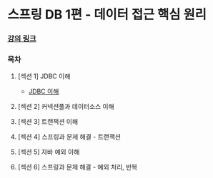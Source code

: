 # 스프링 DB 1편 - 데이터 접근 핵심 원리

### [강의 링크](https://www.inflearn.com/course/%EC%8A%A4%ED%94%84%EB%A7%81-db-1/dashboard)

### 목차
1. [섹션 1] JDBC 이해
    - [JDBC 이해](https://github.com/ulimy/study/blob/main/spring/%EA%B0%95%EC%9D%98/%EC%8A%A4%ED%94%84%EB%A7%81%20DB%201%ED%8E%B8%20-%20%EB%8D%B0%EC%9D%B4%ED%84%B0%20%EC%A0%91%EA%B7%BC%20%ED%95%B5%EC%8B%AC%20%EC%9B%90%EB%A6%AC/%5B%20%EC%84%B9%EC%85%98%201%20%5D%20JDBC%20%EC%9D%B4%ED%95%B4/JDBC%20%EC%9D%B4%ED%95%B4.md)

2. [섹션 2] 커넥션풀과 데이터소스 이해


3. [섹션 3] 트랜잭션 이해


4. [섹션 4] 스프링과 문제 해결 - 트랜잭션


5. [섹션 5] 자바 예외 이해


6. [섹션 6] 스프링과 문제 해결 - 예외 처리, 반복
